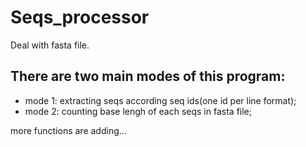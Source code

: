# Seqs_processor
Deal with fasta file.

## There are two main modes of this program:  
- mode 1: extracting seqs according seq ids(one id per line format);  
- mode 2: counting base lengh of each seqs in fasta file;
    
more functions are adding...
